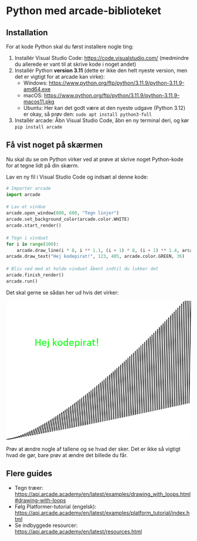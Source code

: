 # Python med arcade-biblioteket

## Installation

For at kode Python skal du først installere nogle ting:

1. Installér Visual Studio Code: https://code.visualstudio.com/ (medmindre du allerede er vant til at skrive kode i noget andet)
2. Installér Python **version 3.11** (dette er ikke den helt nyeste version, men det er vigtigt for at arcade kan virke):
    - Windows: https://www.python.org/ftp/python/3.11.9/python-3.11.9-amd64.exe
    - macOS: https://www.python.org/ftp/python/3.11.9/python-3.11.9-macos11.pkg
    - Ubuntu: Her kan det godt være at den nyeste udgave (Python 3.12) er okay, så prøv den: `sudo apt install python3-full`
3. Installér arcade: Åbn Visual Studio Code, åbn en ny terminal deri, og kør `pip install arcade`


## Få vist noget på skærmen

Nu skal du se om Python virker ved at prøve at skrive noget Python-kode for at tegne lidt på din skærm.

Lav en ny fil i Visual Studio Code og indsæt al denne kode:

```python
# Importér arcade
import arcade

# Lav et vindue
arcade.open_window(800, 600, "Tegn linjer")
arcade.set_background_color(arcade.color.WHITE)
arcade.start_render()

# Tegn i vinduet
for i in range(100):
    arcade.draw_line(i * 8, i ** 1.1, (i + 1) * 8, (i + 1) ** 1.4, arcade.color.BLACK, 3)
arcade.draw_text("Hej kodepirat!", 123, 405, arcade.color.GREEN, 36)

# Bliv ved med at holde vinduet åbent indtil du lukker det
arcade.finish_render()
arcade.run()
```

Det skal gerne se sådan her ud hvis det virker:

![](tegn_linjer.png)

Prøv at ændre nogle af tallene og se hvad der sker.  Det er ikke så vigtigt hvad de gør, bare prøv at ændre det billede du får.


## Flere guides

- Tegn træer: https://api.arcade.academy/en/latest/examples/drawing_with_loops.html#drawing-with-loops
- Følg Platformer-tutorial (engelsk): https://api.arcade.academy/en/latest/examples/platform_tutorial/index.html
- Se indbyggede resourcer: https://api.arcade.academy/en/latest/resources.html
